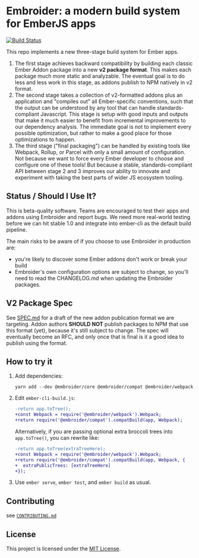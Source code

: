 # Embroider: a modern build system for EmberJS apps

[![Build Status](https://travis-ci.org/embroider-build/embroider.svg?branch=master)](https://travis-ci.org/embroider-build/embroider)

This repo implements a new three-stage build system for Ember apps.

1. The first stage achieves backward compatibility by building each classic Ember Addon package into a new **v2 package format**. This makes each package much more static and analyzable. The eventual goal is to do less and less work in this stage, as addons publish to NPM natively in v2 format.
2. The second stage takes a collection of v2-formatted addons plus an application and "compiles out" all Ember-specific conventions, such that the output can be understood by any tool that can handle standards-compliant Javascript. This stage is setup with good inputs and outputs that make it much easier to benefit from incremental improvements to our dependency analysis. The immediate goal is not to implement every possible optimization, but rather to make a good place for those optimizations to happen.
3. The third stage ("final packaging") can be handled by existing tools like Webpack, Rollup, or Parcel with only a small amount of configuration. Not because we want to force every Ember developer to choose and configure one of these tools! But because a stable, standards-compliant API between stage 2 and 3 improves our ability to innovate and experiment with taking the best parts of wider JS ecosystem tooling.

## Status / Should I Use It?

This is beta-quality software. Teams are encouraged to test their apps and addons using Embroider and report bugs. We need more real-world testing before we can hit stable 1.0 and integrate into ember-cli as the default build pipeline.

The main risks to be aware of if you choose to use Embroider in production are:

 - you're likely to discover some Ember addons don't work or break your build
 - Embroider's own configuration options are subject to change, so you'll need to read the CHANGELOG.md when updating the Embroider packages.

## V2 Package Spec

See [SPEC.md](SPEC.md) for a draft of the new addon publication format we are targeting. Addon authors **SHOULD NOT** publish packages to NPM that use this format (yet), because it's still subject to change. The spec will eventually become an RFC, and only once that is final is it a good idea to publish using the format.

## How to try it

1. Add dependencies:

   ```
   yarn add --dev @embroider/core @embroider/compat @embroider/webpack
   ```

2. Edit `ember-cli-build.js`:

   ```diff
   -return app.toTree();
   +const Webpack = require('@embroider/webpack').Webpack;
   +return require('@embroider/compat').compatBuild(app, Webpack);
   ```

   Alternatively, if you are passing optional extra broccoli trees into
   `app.toTree()`, you can rewrite like:

   ```diff
   -return app.toTree(extraTreeHere);
   +const Webpack = require('@embroider/webpack').Webpack;
   +return require('@embroider/compat').compatBuild(app, Webpack, {
   +  extraPublicTrees: [extraTreeHere]
   +});
   ```

3. Use `ember serve`, `ember test`, and `ember build` as usual.

## Contributing

see [`CONTRIBUTING.md`](CONTRIBUTING.md)


## License

This project is licensed under the [MIT License](LICENSE).
